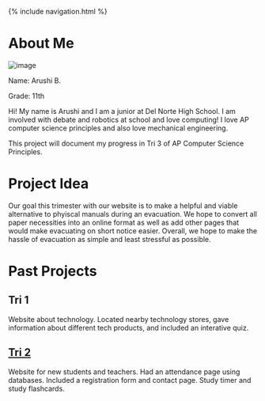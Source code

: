 {% include navigation.html %}

# About Me
![image](https://user-images.githubusercontent.com/72752116/161373613-6bf3fc24-871f-49cb-89fe-a965ebec9203.png)

Name: Arushi B.

Grade: 11th

Hi! My name is Arushi and I am a junior at Del Norte High School. I am involved with debate and robotics at school and love computing! I love AP computer science principles and also love mechanical engineering. 

This project will document my progress in Tri 3 of AP Computer Science Principles.


# Project Idea

Our goal this trimester with our website is to make a helpful and viable alternative to phyiscal manuals during an evacuation. We hope to convert all paper necessities into an online format as well as add other pages that would make evacuating on short notice easier. Overall, we hope to make the hassle of evacuation as simple and least stressful as possible.

# Past Projects

## Tri 1
Website about technology. Located nearby technology stores, gave information about different tech products, and included an interative quiz.

## [Tri 2](http://dnhscodefish.tk/)
Website for new students and teachers. Had an attendance page using databases. Included a registration form and contact page. Study timer and study flashcards.
